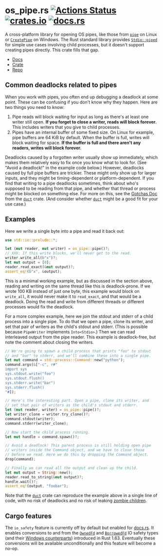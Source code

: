 # os_pipe.rs [![Actions Status](https://github.com/oconnor663/os_pipe.rs/workflows/tests/badge.svg)](https://github.com/oconnor663/os_pipe.rs/actions) [![crates.io](https://img.shields.io/crates/v/os_pipe.svg)](https://crates.io/crates/os_pipe) [![docs.rs](https://docs.rs/os_pipe/badge.svg)](https://docs.rs/os_pipe)

A cross-platform library for opening OS pipes, like those from
[`pipe`](https://man7.org/linux/man-pages/man2/pipe.2.html) on Linux
or
[`CreatePipe`](https://docs.microsoft.com/en-us/windows/win32/api/namedpipeapi/nf-namedpipeapi-createpipe)
on Windows. The Rust standard library provides
[`Stdio::piped`](https://doc.rust-lang.org/std/process/struct.Stdio.html#method.piped)
for simple use cases involving child processes, but it doesn't
support creating pipes directly. This crate fills that gap.

- [Docs](https://docs.rs/os_pipe)
- [Crate](https://crates.io/crates/os_pipe)
- [Repo](https://github.com/oconnor663/os_pipe.rs)

## Common deadlocks related to pipes

When you work with pipes, you often end up debugging a deadlock at
some point. These can be confusing if you don't know why they
happen. Here are two things you need to know:

1. Pipe reads will block waiting for input as long as there's at
   least one writer still open. **If you forget to close a writer,
   reads will block forever.** This includes writers that you give
   to child processes.
2. Pipes have an internal buffer of some fixed size. On Linux for
   example, pipe buffers are 64 KiB by default. When the buffer is
   full, writes will block waiting for space. **If the buffer is
   full and there aren't any readers, writes will block forever.**

Deadlocks caused by a forgotten writer usually show up immediately,
which makes them relatively easy to fix once you know what to look
for. (See "Avoid a deadlock!" in the example code below.) However,
deadlocks caused by full pipe buffers are trickier. These might only
show up for larger inputs, and they might be timing-dependent or
platform-dependent. If you find that writing to a pipe deadlocks
sometimes, think about who's supposed to be reading from that pipe,
and whether that thread or process might be blocked on something
else. For more on this, see the [Gotchas
Doc](https://github.com/oconnor663/duct.py/blob/master/gotchas.md#using-io-threads-to-avoid-blocking-children)
from the [`duct`](https://github.com/oconnor663/duct.rs) crate. (And
consider whether [`duct`](https://github.com/oconnor663/duct.rs)
might be a good fit for your use case.)

## Examples

Here we write a single byte into a pipe and read it back out:

```rust
use std::io::prelude::*;

let (mut reader, mut writer) = os_pipe::pipe()?;
// XXX: If this write blocks, we'll never get to the read.
writer.write_all(b"x")?;
let mut output = [0];
reader.read_exact(&mut output)?;
assert_eq!(b"x", &output);
```

This is a minimal working example, but as discussed in the section
above, reading and writing on the same thread like this is
deadlock-prone. If we wrote 100 KB instead of just one byte, this
example would block on `write_all`, it would never make it to
`read_exact`, and that would be a deadlock. Doing the read and write
from different threads or different processes would fix the
deadlock.

For a more complex example, here we join the stdout and stderr of a
child process into a single pipe. To do that we open a pipe, clone
its writer, and set that pair of writers as the child's stdout and
stderr. (This is possible because `PipeWriter` implements
`Into<Stdio>`.) Then we can read interleaved output from the pipe
reader. This example is deadlock-free, but note the comment about
closing the writers.

```rust
// We're going to spawn a child process that prints "foo" to stdout
// and "bar" to stderr, and we'll combine these into a single pipe.
let mut command = std::process::Command::new("python");
command.args(&["-c", r#"
import sys
sys.stdout.write("foo")
sys.stdout.flush()
sys.stderr.write("bar")
sys.stderr.flush()
"#]);

// Here's the interesting part. Open a pipe, clone its writer, and
// set that pair of writers as the child's stdout and stderr.
let (mut reader, writer) = os_pipe::pipe()?;
let writer_clone = writer.try_clone()?;
command.stdout(writer);
command.stderr(writer_clone);

// Now start the child process running.
let mut handle = command.spawn()?;

// Avoid a deadlock! This parent process is still holding open pipe
// writers inside the Command object, and we have to close those
// before we read. Here we do this by dropping the Command object.
drop(command);

// Finally we can read all the output and clean up the child.
let mut output = String::new();
reader.read_to_string(&mut output)?;
handle.wait()?;
assert_eq!(output, "foobar");
```

Note that the [`duct`](https://github.com/oconnor663/duct.rs) crate
can reproduce the example above in a single line of code, with no
risk of deadlocks and no risk of leaking [zombie
children](https://en.wikipedia.org/wiki/Zombie_process).

## Cargo features

The `io_safety` feature is currently off by default but enabled for
[docs.rs](https://docs.rs/os_pipe/latest/os_pipe/). It enables conversions to and from the
[`OwnedFd`](https://doc.rust-lang.org/stable/std/os/unix/io/struct.OwnedFd.html) and
[`BorrowedFd`](https://doc.rust-lang.org/stable/std/os/unix/io/struct.BorrowedFd.html) IO
safety types (and their [Windows
counterparts](https://doc.rust-lang.org/stable/std/os/windows/io/index.html)) introduced in
Rust 1.63. Eventually these conversions will be available unconditionally and this feature will
become a no-op.
